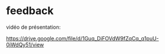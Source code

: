 # feedback

vidéo de présentation:

https://drive.google.com/file/d/1Guq_DiFOVdW9fZqCq_q1puU-0jWdQy51/view
